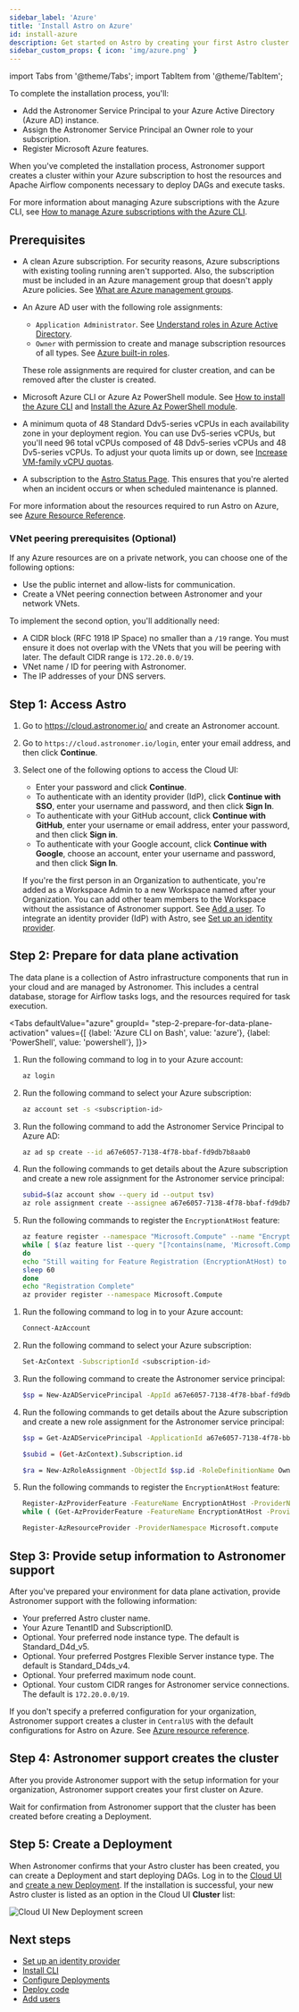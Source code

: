 ```yaml
---
sidebar_label: 'Azure'
title: 'Install Astro on Azure'
id: install-azure
description: Get started on Astro by creating your first Astro cluster on Azure.
sidebar_custom_props: { icon: 'img/azure.png' }
---
```


import Tabs from '@theme/Tabs';
import TabItem from '@theme/TabItem';

To complete the installation process, you'll:

- Add the Astronomer Service Principal to your Azure Active Directory (Azure AD) instance.
- Assign the Astronomer Service Principal an Owner role to your subscription.
- Register Microsoft Azure features.

When you've completed the installation process, Astronomer support creates a cluster within your Azure subscription to host the resources and Apache Airflow components necessary to deploy DAGs and execute tasks.

For more information about managing Azure subscriptions with the Azure CLI, see [How to manage Azure subscriptions with the Azure CLI](https://docs.microsoft.com/en-us/cli/azure/manage-azure-subscriptions-azure-cli).

## Prerequisites

- A clean Azure subscription. For security reasons, Azure subscriptions with existing tooling running aren't supported. Also, the subscription must be included in an Azure management group that doesn't apply Azure policies. See [What are Azure management groups](https://docs.microsoft.com/en-us/azure/governance/management-groups/overview).
- An Azure AD user with the following role assignments:
    - `Application Administrator`. See [Understand roles in Azure Active Directory](https://docs.microsoft.com/en-us/azure/active-directory/roles/concept-understand-roles).
    - `Owner` with permission to create and manage subscription resources of all types. See [Azure built-in roles](https://docs.microsoft.com/en-us/azure/role-based-access-control/built-in-roles).

    These role assignments are required for cluster creation, and can be removed after the cluster is created.
- Microsoft Azure CLI or Azure Az PowerShell module.  See [How to install the Azure CLI](https://docs.microsoft.com/en-us/cli/azure/install-azure-cli) and [Install the Azure Az PowerShell module](https://docs.microsoft.com/en-us/powershell/azure/install-az-ps).
- A minimum quota of 48 Standard Ddv5-series vCPUs in each availability zone in your deployment region. You can use Dv5-series vCPUs, but you'll need 96 total vCPUs composed of 48 Ddv5-series vCPUs and 48 Dv5-series vCPUs. To adjust your quota limits up or down, see [Increase VM-family vCPU quotas](https://docs.microsoft.com/en-us/azure/azure-portal/supportability/per-vm-quota-requests).
- A subscription to the [Astro Status Page](https://status.astronomer.io). This ensures that you're alerted when an incident occurs or when scheduled maintenance is planned.

For more information about the resources required to run Astro on Azure, see [Azure Resource Reference](resource-reference-azure.md).

### VNet peering prerequisites (Optional)

If any Azure resources are on a private network, you can choose one of the following options:

- Use the public internet and allow-lists for communication.
- Create a VNet peering connection between Astronomer and your network VNets.

To implement the second option, you'll additionally need:

- A CIDR block (RFC 1918 IP Space) no smaller than a `/19` range. You must ensure it does not overlap with the VNets that you will be peering with later. The default CIDR range is `172.20.0.0/19`.
- VNet name / ID for peering with Astronomer.
- The IP addresses of your DNS servers.

## Step 1: Access Astro

1. Go to https://cloud.astronomer.io/ and create an Astronomer account.

2. Go to `https://cloud.astronomer.io/login`, enter your email address, and then click **Continue**.

3. Select one of the following options to access the Cloud UI:

    - Enter your password and click **Continue**.
    - To authenticate with an identity provider (IdP), click **Continue with SSO**, enter your username and password, and then click **Sign In**.
    - To authenticate with your GitHub account, click **Continue with GitHub**, enter your username or email address, enter your password, and then click **Sign in**.
    - To authenticate with your Google account, click **Continue with Google**, choose an account, enter your username and password, and then click **Sign In**.

    If you're the first person in an Organization to authenticate, you're added as a Workspace Admin to a new Workspace named after your Organization. You can add other team members to the Workspace without the assistance of Astronomer support. See [Add a user](add-user.md). To integrate an identity provider (IdP) with Astro, see [Set up an identity provider](configure-idp.md).

## Step 2: Prepare for data plane activation

The data plane is a collection of Astro infrastructure components that run in your cloud and are managed by Astronomer. This includes a central database, storage for Airflow tasks logs, and the resources required for task execution.

<Tabs
    defaultValue="azure"
    groupId= "step-2-prepare-for-data-plane-activation"
    values={[
        {label: 'Azure CLI on Bash', value: 'azure'},
        {label: 'PowerShell', value: 'powershell'},
    ]}>
<TabItem value="azure">

1. Run the following command to log in to your Azure account:

    ```sh
    az login
    ```
2. Run the following command to select your Azure subscription:

    ```sh
    az account set -s <subscription-id>
    ```
3. Run the following command to add the Astronomer Service Principal to Azure AD:

    ```sh
    az ad sp create --id a67e6057-7138-4f78-bbaf-fd9db7b8aab0
    ```
4. Run the following commands to get details about the Azure subscription and create a new role assignment for the Astronomer service principal:

    ```sh
    subid=$(az account show --query id --output tsv)
    az role assignment create --assignee a67e6057-7138-4f78-bbaf-fd9db7b8aab0 --role Owner --scope /subscriptions/$subid
    ```
5. Run the following commands to register the `EncryptionAtHost` feature:

    ```sh
    az feature register --namespace "Microsoft.Compute" --name "EncryptionAtHost"
    while [ $(az feature list --query "[?contains(name, 'Microsoft.Compute/EncryptionAtHost')].{State:properties.state}" -o tsv) != "Registered" ]
    do
    echo "Still waiting for Feature Registration (EncryptionAtHost) to complete, this can take up to 15 minutes"
    sleep 60
    done
    echo "Registration Complete"
    az provider register --namespace Microsoft.Compute
    ```

</TabItem>

<TabItem value="powershell">

1. Run the following command to log in to your Azure account:

    ```sh
    Connect-AzAccount
    ```

2. Run the following command to select your Azure subscription:

    ```sh
    Set-AzContext -SubscriptionId <subscription-id>
    ```
3. Run the following command to create the Astronomer service principal:

    ```sh
    $sp = New-AzADServicePrincipal -AppId a67e6057-7138-4f78-bbaf-fd9db7b8aab0
    ```
4. Run the following commands to get details about the Azure subscription and create a new role assignment for the Astronomer service principal:

    ```sh
    $sp = Get-AzADServicePrincipal -ApplicationId a67e6057-7138-4f78-bbaf-fd9db7b8aab0
    ```
    ```sh
    $subid = (Get-AzContext).Subscription.id
    ```
    ```sh
    $ra = New-AzRoleAssignment -ObjectId $sp.id -RoleDefinitionName Owner -Scope "/subscriptions/$subid"
    ```
5. Run the following commands to register the `EncryptionAtHost` feature:

    ```sh
    Register-AzProviderFeature -FeatureName EncryptionAtHost -ProviderNamespace Microsoft.Compute
    while ( (Get-AzProviderFeature -FeatureName EncryptionAtHost -ProviderNamespace Microsoft.Compute).RegistrationState -ne "Registered") {echo "Still waiting for Feature Registration (EncryptionAtHost) to complete, this can take up to 15 minutes"; sleep 60} echo "Registration Complete"
    ```
    ```sh
    Register-AzResourceProvider -ProviderNamespace Microsoft.compute
    ```

</TabItem>
</Tabs>

## Step 3: Provide setup information to Astronomer support

After you've prepared your environment for data plane activation, provide Astronomer support with the following information:

- Your preferred Astro cluster name.
- Your Azure TenantID and SubscriptionID.
- Optional. Your preferred node instance type. The default is Standard_D4d_v5.
- Optional. Your preferred Postgres Flexible Server instance type. The default is Standard_D4ds_v4.
- Optional. Your preferred maximum node count.
- Optional. Your custom CIDR ranges for Astronomer service connections. The default is `172.20.0.0/19`.

If you don't specify a preferred configuration for your organization, Astronomer support creates a cluster in `CentralUS` with the default configurations for Astro on Azure. See [Azure resource reference](resource-reference-azure.md).

## Step 4: Astronomer support creates the cluster

After you provide Astronomer support with the setup information for your organization, Astronomer support creates your first cluster on Azure.

Wait for confirmation from Astronomer support that the cluster has been created before creating a Deployment.

## Step 5: Create a Deployment

When Astronomer confirms that your Astro cluster has been created, you can create a Deployment and start deploying DAGs. Log in to the [Cloud UI](log-in-to-astro.md#log-in-to-the-cloud-ui) and [create a new Deployment](create-deployment.md). If the installation is successful, your new Astro cluster is listed as an option in the Cloud UI **Cluster** list:

<div class="text--center">
  <img src="/img/docs/create-new-deployment-select-cluster.png" alt="Cloud UI New Deployment screen" />
</div>

## Next steps

- [Set up an identity provider](configure-idp.md)
- [Install CLI](cli/get-started.md)
- [Configure Deployments](configure-deployment-resources.md)
- [Deploy code](deploy-code.md)
- [Add users](add-user.md)
